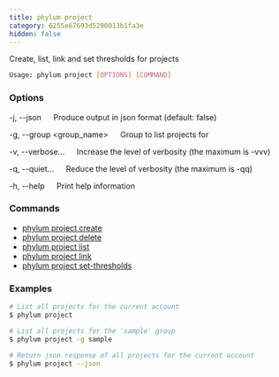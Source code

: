 ```yaml
---
title: phylum project
category: 6255e67693d5200013b1fa3e
hidden: false
---
```


Create, list, link and set thresholds for projects

```sh
Usage: phylum project [OPTIONS] [COMMAND]
```

### Options

-j, --json
&emsp; Produce output in json format (default: false)

-g, --group <group_name>
&emsp; Group to list projects for

-v, --verbose...
&emsp; Increase the level of verbosity (the maximum is -vvv)

-q, --quiet...
&emsp; Reduce the level of verbosity (the maximum is -qq)

-h, --help
&emsp; Print help information

### Commands

* [phylum project create](./phylum_project_create)
* [phylum project delete](./phylum_project_delete)
* [phylum project list](./phylum_project_list)
* [phylum project link](./phylum_project_link)
* [phylum project set-thresholds](./phylum_project_set-thresholds)

### Examples

```sh
# List all projects for the current account
$ phylum project

# List all projects for the 'sample' group
$ phylum project -g sample

# Return json response of all projects for the current account
$ phylum project --json
```
